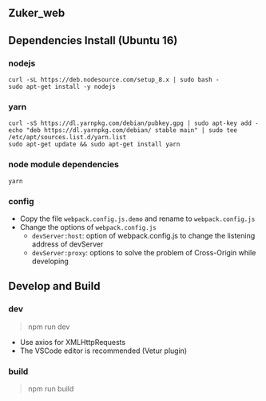 Zuker_web
---

## Dependencies Install (Ubuntu 16)

### nodejs
```
curl -sL https://deb.nodesource.com/setup_8.x | sudo bash -
sudo apt-get install -y nodejs
```

### yarn
```
curl -sS https://dl.yarnpkg.com/debian/pubkey.gpg | sudo apt-key add -
echo "deb https://dl.yarnpkg.com/debian/ stable main" | sudo tee /etc/apt/sources.list.d/yarn.list
sudo apt-get update && sudo apt-get install yarn
```

### node module dependencies
```
yarn
```

### config
- Copy the file `webpack.config.js.demo` and rename to `webpack.config.js`
- Change the options of `webpack.config.js`
	- `devServer:host`: option of webpack.config.js to change the listening address of devServer
	- `devServer:proxy`: options to solve the problem of Cross-Origin while developing

## Develop and Build

### dev
> npm run dev

- Use axios for XMLHttpRequests
- The VSCode editor is recommended (Vetur plugin)

### build
> npm run build
